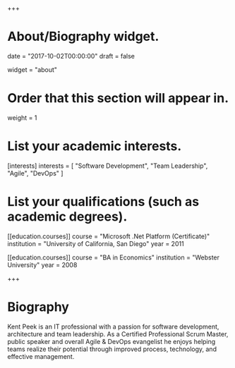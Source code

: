 +++
# About/Biography widget.

date = "2017-10-02T00:00:00"
draft = false

widget = "about"

# Order that this section will appear in.
weight = 1

# List your academic interests.
[interests]
  interests = [
    "Software Development",
    "Team Leadership",
    "Agile",
    "DevOps"
  ]

# List your qualifications (such as academic degrees).
[[education.courses]]
  course = "Microsoft .Net Platform (Certificate)"
  institution = "University of California, San Diego"
  year = 2011

[[education.courses]]
  course = "BA in Economics"
  institution = "Webster University"
  year = 2008

+++

# Biography

Kent Peek is an IT professional with a passion for software development, architecture and team leadership. As a Certified Professional Scrum Master, public speaker and overall Agile & DevOps evangelist he enjoys helping teams realize their potential through improved process, technology, and effective management.
